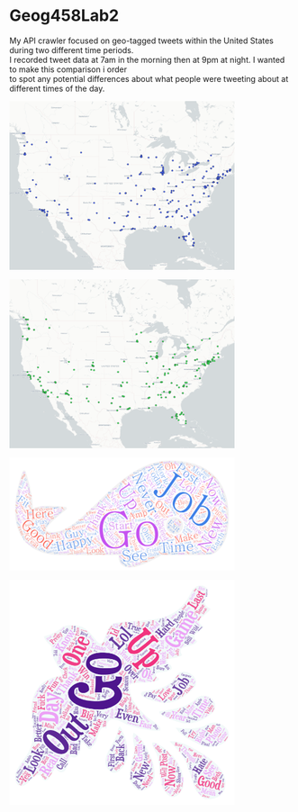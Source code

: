 # Geog458Lab2

<p> My API crawler focused on geo-tagged tweets within the United States during two different time periods.<br>
    I recorded tweet data at 7am in the morning then at 9pm at night. I wanted to make this comparison i order<br>
    to spot any potential differences about what people were tweeting about at different times of the day.</p>


<p><img src="/img/Lab2%20Tweet%20Map.png" width="400" height="300"></p>
<p><img src="/img/Lab2%20Tweet%20Map2.png" width="400" height="300"></p>
<p><img src="/img/Word%20Art.png" width="400" height="200"></p>
<p><img src="/img/Word%20Art%202.png" width="400" height="400"></p>